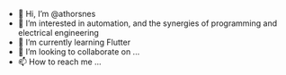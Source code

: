 - 👋 Hi, I’m @athorsnes
- 👀 I’m interested in automation, and the synergies of programming and electrical engineering
- 🌱 I’m currently learning Flutter
- 💞️ I’m looking to collaborate on ...
- 📫 How to reach me ...

<!---
athorsnes/athorsnes is a ✨ special ✨ repository because its `README.md` (this file) appears on your GitHub profile.
You can click the Preview link to take a look at your changes.
--->
